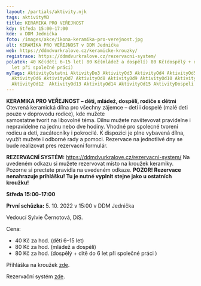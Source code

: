 ```yaml
---
layout: /partials/aktivity.njk
tags: aktivityMD
title: KERAMIKA PRO VEŘEJNOST
kdy: Středa 15:00–17:00
kde: v DDM Jednička
foto: /images/akce/ikona-keramika-pro-verejnost.jpg
alt: KERAMIKA PRO VEŘEJNOST v DDM Jednička
web: https://ddmdvurkralove.cz/keramicke-krouzky/
registrace: https://ddmdvurkralove.cz/rezervacni-system/
polatek: 40 Kč(děti 6–15 let) 80 Kč(mládež a dospělí) 80 Kč(dospělý + dítě do 6
  let při společné práci)
myTags: AktivityOstatni AktivityDo3 AktivityOd3 AktivityOd4 AktivityOd5
  AktivityOd6 AktivityOd7 AktivityOd8 AktivityOd9 AktivityOd10 AktivityOd11
  AktivityOd12  AktivityOd13 AktivityOd14 AktivityOd15 AktivityDospeli
---
```

<!--StartFragment-->

**KERAMIKA PRO VEŘEJNOST – děti, mládež, dospělí, rodiče s dětmi**\
Otevrená keramická dílna pro všechny zájemce – deti i dospelé (malé deti pouze v doprovodu rodice), kde mužete\
samostatne tvorit na libovolné téma. Dílnu mužete navštevovat pravidelne i nepravidelne na jednu nebo dve hodiny. Vhodné pro spolecné tvorení rodicu a detí, zacátecníky i pokrocilé. K dispozici je plne vybavená dílna, využít mužete i odborné rady a pomoci. Rezervace na jednotlivé dny se bude realizovat pres rezervacní formulár.

**REZERVACNÍ SYSTÉM:** https://ddmdvurkralove.cz/rezervacni-system/ Na uvedeném odkazu si mužete rezervovat místo na kroužek keramiky. Pozorne si prectete pravidla na uvedeném odkaze. **POZOR! Rezervace nenahrazuje prihlášku! Tu je nutné vyplnit stejne jako u ostatních kroužku!**

**Středa 15:00–17:00**

**První schůzka:** 5. 10. 2022 v 15:00 v DDM Jednička

Vedoucí Sylvie Černotová, DiS.

Cena:

* 40 Kč za hod. (děti 6–15 let)
* 80 Kč za hod. (mládež a dospělí)
* 80 Kč za hod. (dospělý + dítě do 6 let při společné práci )

Příhláška na kroužek [zde](https://ddmdvurkralove.cz/prihlaska/).

Rezervační systém [zde](https://ddmdvurkralove.cz/rezervacni-system/).

<!--EndFragment-->